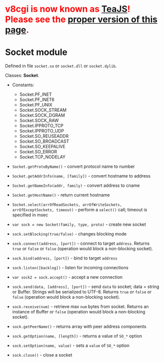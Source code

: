 # <font color='red'><b>v8cgi is now known as <a href='http://code.google.com/p/teajs/'>TeaJS</a>! Please see the <a href='http://code.google.com/p/teajs/wiki/API_Socket'>proper version of this page</a>.</b></font> #
# Socket module #

Defined in file `socket.so` or `socket.dll` or `socket.dylib`.

Classes: **Socket**.

  * Constants:
    * Socket.PF\_INET
    * Socket.PF\_INET6
    * Socket.PF\_UNIX
    * Socket.SOCK\_STREAM
    * Socket.SOCK\_DGRAM
    * Socket.SOCK\_RAW
    * Socket.IPPROTO\_TCP
    * Socket.IPPROTO\_UDP
    * Socket.SO\_REUSEADDR
    * Socket.SO\_BROADCAST
    * Socket.SO\_KEEPALIVE
    * Socket.SO\_ERROR
    * Socket.TCP\_NODELAY

  * `Socket.getProtoByName()` - convert protocol name to number
  * `Socket.getAddrInfo(name, [family])` - convert hostname to address
  * `Socket.getNameInfo(addr, family)` - convert address to cname
  * `Socket.getHostName()` - return current hostname
  * `Socket.select(arrOfReadSockets, arrOfWriteSockets, arrOfExceptSockets, timeout)` - perform a `select()` call; timeout is specified in msec

  * `var sock = new Socket(family, type, proto)` - create new socket
  * `sock.setBlocking(true/false)` - changes blocking mode
  * `sock.connect(address, [port])` - connect to target `address`. Returns `true` or `false` or `false` (operation would block a non-blocking socket).
  * `sock.bind(address, [port])` - bind to target `address`
  * `sock.listen([backlog])` - listen for incoming connections
  * `var sock2 = sock.accept()` - accept a new connection
  * `sock.send(data, [address], [port])` - send `data` to socket; data = string or Buffer. Strings will be serialized to UTF-8. Returns `true` or `false` or `false` (operation would block a non-blocking socket).
  * `sock.receive(num)` - retrieve max `num` bytes from socket. Returns an instance of Buffer or `false` (operation would block a non-blocking socket).
  * `sock.getPeerName()` - returns array with peer address components
  * `sock.getOption(name, [length])` - returns a value of `SO_*` option
  * `sock.setOption(name, value)` - sets a `value` of `SO_*` option
  * `sock.close()` - close a socket